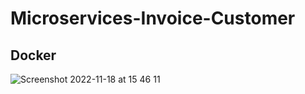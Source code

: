 # Microservices-Invoice-Customer

## Docker
![Screenshot 2022-11-18 at 15 46 11](https://user-images.githubusercontent.com/61352259/202732576-b47e271c-9fd0-464e-9c1d-bb3eb39ffe24.png)
